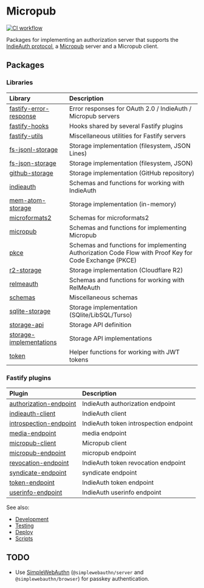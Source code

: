 # Micropub

[![CI workflow](https://github.com/jackdbd/micropub/actions/workflows/ci.yaml/badge.svg)](https://github.com/jackdbd/micropub/actions/workflows/ci.yaml)

Packages for implementing an authorization server that supports the [IndieAuth protocol](https://indieauth.spec.indieweb.org/), a [Micropub](https://micropub.spec.indieweb.org/) server and a Micropub client.

## Packages

### Libraries

| Library | Description |
| :--- | :--- |
| [fastify-error-response](./src/lib/fastify-error-response/README.md) | Error responses for OAuth 2.0 / IndieAuth / Micropub servers |
| [fastify-hooks](./src/lib/fastify-hooks/README.md) | Hooks shared by several Fastify plugins |
| [fastify-utils](./src/lib/fastify-utils/README.md) | Miscellaneous utilities for Fastify servers |
| [fs-jsonl-storage](./src/lib/fs-jsonl-storage/README.md) | Storage implementation (filesystem, JSON Lines) |
| [fs-json-storage](./src/lib/fs-json-storage/README.md) | Storage implementation (filesystem, JSON) |
| [github-storage](./src/lib/github-storage/README.md) | Storage implementation (GitHub repository) |
| [indieauth](./src/lib/indieauth/README.md) | Schemas and functions for working with IndieAuth |
| [mem-atom-storage](./src/lib/mem-atom-storage/README.md) | Storage implementation (in-memory) |
| [microformats2](./src/lib/microformats2/README.md) | Schemas for microformats2 |
| [micropub](./src/lib/micropub/README.md) | Schemas and functions for implementing Micropub |
| [pkce](./src/lib/pkce/README.md) | Schemas and functions for implementing Authorization Code Flow with Proof Key for Code Exchange (PKCE) |
| [r2-storage](./src/lib/r2-storage/README.md) | Storage implementation (Cloudflare R2) |
| [relmeauth](./src/lib/relmeauth/README.md) | Schemas and functions for working with RelMeAuth |
| [schemas](./src/lib/schemas/README.md) | Miscellaneous schemas |
| [sqlite-storage](./src/lib/sqlite-storage/README.md) | Storage implementation (SQlite/LibSQL/Turso) |
| [storage-api](./src/lib/storage-api/README.md) | Storage API definition |
| [storage-implementations](./src/lib/storage-implementations/README.md) | Storage API implementations |
| [token](./src/lib/token/README.md) | Helper functions for working with JWT tokens |

### Fastify plugins

| Plugin | Description |
| :--- | :--- |
| [authorization-endpoint](./src/plugins/authorization-endpoint/README.md) | IndieAuth authorization endpoint |
| [indieauth-client](./src/plugins/indieauth-client/README.md) | IndieAuth client |
| [introspection-endpoint](./src/plugins/introspection-endpoint/README.md) | IndieAuth token introspection endpoint |
| [media-endpoint](./src/plugins/media-endpoint/README.md) | media endpoint |
| [micropub-client](./src/plugins/micropub-client/README.md) | Micropub client |
| [micropub-endpoint](./src/plugins/micropub-endpoint/README.md) | micropub endpoint |
| [revocation-endpoint](./src/plugins/revocation-endpoint/README.md) | IndieAuth token revocation endpoint |
| [syndicate-endpoint](./src/plugins/syndicate-endpoint/README.md) | syndicate endpoint |
| [token-endpoint](./src/plugins/token-endpoint/README.md) | IndieAuth token endpoint |
| [userinfo-endpoint](./src/plugins/userinfo-endpoint/README.md) | IndieAuth userinfo endpoint |

See also:

- [Development](./docs/development.md)
- [Testing](./docs/testing.md)
- [Deploy](./docs/deploy.md)
- [Scripts](./scripts/README.md)

## TODO

- Use [SimpleWebAuthn](https://github.com/MasterKale/SimpleWebAuthn) (`@simplewebauthn/server` and `@simplewebauthn/browser`) for passkey authentication.
